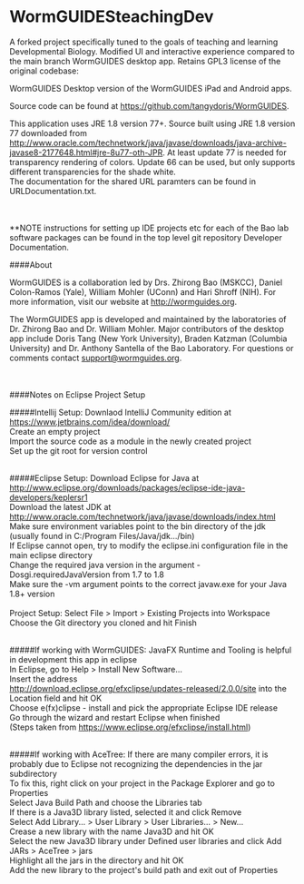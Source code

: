 # WormGUIDESteachingDev
A forked project specifically tuned to the goals of teaching and learning Developmental Biology.
Modified UI and interactive experience compared to the main branch WormGUIDES desktop app.
Retains GPL3 license of the original codebase:

WormGUIDES
Desktop version of the WormGUIDES iPad and Android apps.

Source code can be found at https://github.com/tangydoris/WormGUIDES.

This application uses JRE 1.8 version 77+. Source built using JRE 1.8 version 77 downloaded from http://www.oracle.com/technetwork/java/javase/downloads/java-archive-javase8-2177648.html#jre-8u77-oth-JPR. At least update 77 is needed for transparency rendering of colors. Update 66 can be used, but only supports different transparencies for the shade white.<br>
The documentation for the shared URL paramters can be found in URLDocumentation.txt.
<br><br><br>

**NOTE instructions for setting up IDE projects etc for each of the Bao lab software packages can be found in the top level git repository Developer Documentation. 

####About

WormGUIDES is a collaboration led by Drs. Zhirong Bao (MSKCC), Daniel Colon-Ramos (Yale), William Mohler (UConn) and Hari Shroff (NIH). For more information, visit our website at http://wormguides.org. 

The WormGUIDES app is developed and maintained by the laboratories of Dr. Zhirong Bao and Dr. William Mohler. Major contributors of the desktop app include Doris Tang (New York University), Braden Katzman (Columbia University) and Dr. Anthony Santella of the Bao Laboratory. For questions or comments contact support@wormguides.org.
<br><br><br>



####Notes on Eclipse Project Setup

#####Intellij Setup:
Downlaod IntelliJ Community edition at https://www.jetbrains.com/idea/download/<br>
Create an empty project<br>
Import the source code as a module in the newly created project<br>
Set up the git root for version control<br><br>

#####Eclipse Setup:
Download Eclipse for Java at http://www.eclipse.org/downloads/packages/eclipse-ide-java-developers/keplersr1<br>
Download the latest JDK at http://www.oracle.com/technetwork/java/javase/downloads/index.html<br>
Make sure environment variables point to the bin directory of the jdk (usually found in C:/Program Files/Java/jdk.../bin)<br>
If Eclipse cannot open, try to modify the eclipse.ini configuration file in the main eclipse directory<br>
Change the required java version in the argument -Dosgi.requiredJavaVersion from 1.7 to 1.8<br>
Make sure the -vm argument points to the correct javaw.exe for your Java 1.8+ version<br><br>
Project Setup:
Select File > Import > Existing Projects into Workspace<br>
Choose the Git directory you cloned and hit Finish<br><br>


#####If working with WormGUIDES:
JavaFX Runtime and Tooling is helpful in development this app in eclipse<br>
In Eclipse, go to Help > Install New Software...<br>
Insert the address<br> http://download.eclipse.org/efxclipse/updates-released/2.0.0/site into the Location field and hit OK<br>
Choose e(fx)clipse - install and pick the appropriate Eclipse IDE release<br>
Go through the wizard and restart Eclipse when finished<br>
(Steps taken from https://www.eclipse.org/efxclipse/install.html)<br><br>


#####If working with AceTree:
If there are many compiler errors, it is probably due to Eclipse not recognizing the dependencies in the jar subdirectory<br>
To fix this, right click on your project in the Package Explorer and go to Properties<br>
Select Java Build Path and choose the Libraries tab<br>
If there is a Java3D library listed, selected it and click Remove<br>
Select Add Library... > User Library > User Libraries... > New...<br>
Crease a new library with the name Java3D and hit OK<br>
Select the new Java3D library under Defined user libraries and click Add JARs > AceTree > jars<br>
Highlight all the jars in the directory and hit OK<br>
Add the new library to the project's build path and exit out of Properties<br>
